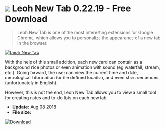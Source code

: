 # ![](https://cdn.softexe.net/static/icon/7/leoh-new-tab-9917.png) Leoh New Tab 0.22.19 - Free Download

> Leoh New Tab is one of the most interesting extensions for Google Chrome, which allows you to personalize the appearance of a new tab in the browser.

[![Leoh New Tab](https://gallery.dpcdn.pl/imgc/Tools/84051/g_-_420x350_1.5_-_x2d95f47e-4e3a-4bb6-9d0a-292d9cf8f374.png)](https://softexe.net/win/internet/browser-add-ons/leoh-new-tab:aapg.html)

With the help of this small addition, each new card can contain as a background nice photos or even animation with sound (eg waterfall, stream, etc.). Going forward, the user can view the current time and date, metrological information for the defined location, and even short sentences (unfortunately in English).
 
 However, this is not the end, Leoh New Tab allows you to view a small tool for creating notes and to-do lists on each new tab.


- **Update:** Aug 08 2018
- **File size:** 

[![Download](https://cdn.softexe.net/static/img/download.png)](https://softexe.net/win/internet/browser-add-ons/leoh-new-tab:aapg.html)

